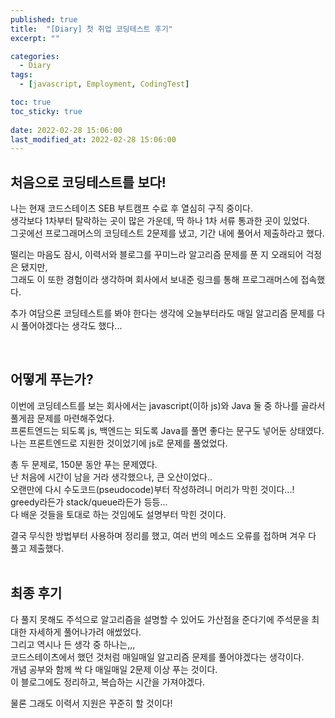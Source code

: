 ```yaml
---
published: true
title:  "[Diary] 첫 취업 코딩테스트 후기"
excerpt: ""

categories:
  - Diary
tags:
  - [javascript, Employment, CodingTest]

toc: true
toc_sticky: true
 
date: 2022-02-28 15:06:00
last_modified_at: 2022-02-28 15:06:00
---
```


## 처음으로 코딩테스트를 보다!

나는 현재 코드스테이츠 SEB 부트캠프 수료 후 열심히 구직 중이다.  
생각보다 1차부터 탈락하는 곳이 많은 가운데, 딱 하나 1차 서류 통과한 곳이 있었다.  
그곳에선 프로그래머스의 코딩테스트 2문제를 냈고, 기간 내에 풀어서 제출하라고 했다.  

떨리는 마음도 잠시, 이력서와 블로그를 꾸미느라 알고리즘 문제를 푼 지 오래되어 걱정은 됐지만,  
그래도 이 또한 경험이라 생각하며 회사에서 보내준 링크를 통해 프로그래머스에 접속했다.

추가 여담으론 코딩테스트를 봐야 한다는 생각에 오늘부터라도 매일 알고리즘 문제를 다시 풀어야겠다는 생각도 했다...  

<br>

## 어떻게 푸는가?

이번에 코딩테스트를 보는 회사에서는 javascript(이하 js)와 Java 둘 중 하나를 골라서 풀게끔 문제를 마련해주었다.  
프론트엔드는 되도록 js, 백엔드는 되도록 Java를 풀면 좋다는 문구도 넣어둔 상태였다.  
나는 프론트엔드로 지원한 것이었기에 js로 문제를 풀었었다.  

총 두 문제로, 150분 동안 푸는 문제였다.  
난 처음에 시간이 남을 거라 생각했으나, 큰 오산이었다..  
오랜만에 다시 수도코드(pseudocode)부터 작성하려니 머리가 막힌 것이다...!  
greedy라든가 stack/queue라든가 등등...  
다 배운 것들을 토대로 하는 것임에도 설명부터 막힌 것이다.  

결국 무식한 방법부터 사용하며 정리를 했고, 여러 번의 메소드 오류를 접하며 겨우 다 풀고 제출했다.  
<br/>

## 최종 후기

다 풀지 못해도 주석으로 알고리즘을 설명할 수 있어도 가산점을 준다기에 주석문을 최대한 자세하게 풀어나가려 애썼었다.  
그리고 역시나 든 생각 중 하나는,,,  
코드스테이츠에서 했던 것처럼 매일매일 알고리즘 문제를 풀어야겠다는 생각이다.  
개념 공부와 함께 싹 다 매일매일 2문제 이상 푸는 것이다.  
이 블로그에도 정리하고, 복습하는 시간을 가져야겠다.  

물론 그래도 이력서 지원은 꾸준히 할 것이다!

<br>  
